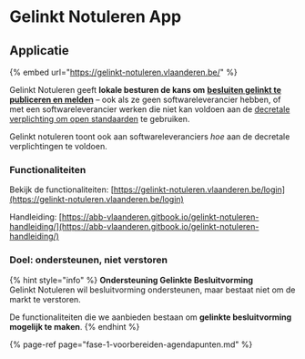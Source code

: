 # Gelinkt Notuleren App

## Applicatie

{% embed url="https://gelinkt-notuleren.vlaanderen.be/" %}

Gelinkt Notuleren geeft **lokale besturen de kans om** [**besluiten gelinkt te publiceren en melden**](https://lokaalbestuur.vlaanderen.be/lokale-besluiten-als-gelinkte-open-data) – ook als ze geen softwareleverancier hebben, of met een softwareleverancier werken die niet kan voldoen aan de [decretale verplichting om open standaarden](https://lokaalbestuur.vlaanderen.be/lokale-besluiten-als-gelinkte-open-data/open-standaarden-en-technische-specificaties) te gebruiken.

Gelinkt notuleren toont ook aan softwareleveranciers _hoe_ aan de decretale verplichtingen te voldoen.

### Functionaliteiten

Bekijk de functionaliteiten: [https://gelinkt-notuleren.vlaanderen.be/login](https://gelinkt-notuleren.vlaanderen.be/login)

Handleiding: [https://abb-vlaanderen.gitbook.io/gelinkt-notuleren-handleiding/](https://abb-vlaanderen.gitbook.io/gelinkt-notuleren-handleiding/)

### Doel: ondersteunen, niet verstoren

{% hint style="info" %}
**Ondersteuning Gelinkte Besluitvorming**  
Gelinkt Notuleren wil besluitvorming ondersteunen, maar bestaat niet om de markt te verstoren.   
  
De functionaliteiten die we aanbieden bestaan om **gelinkte besluitvorming mogelijk te maken**. 
{% endhint %}

{% page-ref page="fase-1-voorbereiden-agendapunten.md" %}









